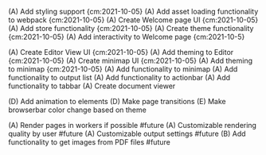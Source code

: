 (A) Add styling support {cm:2021-10-05}
(A) Add asset loading functionality to webpack {cm:2021-10-05}
(A) Create Welcome page UI {cm:2021-10-05}
(A) Add store functionality {cm:2021-10-05}
(A) Create theme functionality {cm:2021-10-05}
(A) Add interactivity to Welcome page {cm:2021-10-5}

(A) Create Editor View UI {cm:2021-10-05}
(A) Add theming to Editor {cm:2021-10-05}
(A) Create minimap UI {cm:2021-10-05}
(A) Add theming to minimap {cm:2021-10-05}
(A) Add functionality to minimap
(A) Add functionality to output list
(A) Add functionality to actionbar
(A) Add functionality to tabbar
(A) Create document viewer

(D) Add animation to elements
(D) Make page transitions
(E) Make browserbar color change based on theme

(A) Render pages in workers if possible #future
(A) Customizable rendering quality by user #future
(A) Customizable output settings #future
(B) Add functionality to get images from PDF files #future 


